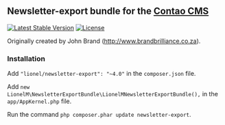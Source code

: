 ## Newsletter-export bundle for the [Contao CMS](https://contao.org/en)

[![Latest Stable Version](https://poser.pugx.org/lionel/newsletter-export/v/stable)](https://packagist.org/packages/lionel/newsletter-export)
[![License](https://poser.pugx.org/lionel/newsletter-export/license)](https://packagist.org/packages/lionel/newsletter-export)

Originally created by John Brand (http://www.brandbrilliance.co.za).


### Installation

Add `"lionel/newsletter-export": "~4.0"` in the `composer.json` file.

Add `new LionelM\NewsletterExportBundle\LionelMNewsletterExportBundle(),` in the `app/AppKernel.php` file.

Run the command `php composer.phar update newsletter-export`.
